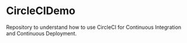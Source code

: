 # CircleCIDemo
Repository to understand how to use CircleCI for Continuous Integration and Continuous Deployment.
